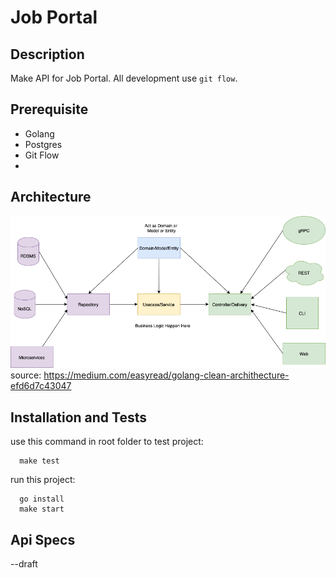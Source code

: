 # Job Portal

## Description
Make API for Job Portal. All development use `git flow`.

## Prerequisite
  - Golang
  - Postgres
  - Git Flow
  -

## Architecture
![img-architecture](architecture-golang.png)
source: https://medium.com/easyread/golang-clean-archithecture-efd6d7c43047


## Installation and Tests
use this command in root folder to test project:
```
  make test
```

run this project:
```
  go install
  make start
```

## Api Specs
--draft